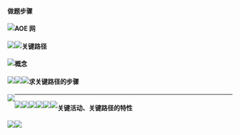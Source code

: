#### 做题步骤

<img src='https://gitee.com/pj-l/imgs-1/raw/master/screenShot/image-20211211075041419.png' style='float: left;'></img>

#### AOE 网

<img src='https://gitee.com/pj-l/imgs-1/raw/master/screenShot/image-20211210211209639.png' style='float: left;'></img>

<img src='https://gitee.com/pj-l/imgs-1/raw/master/screenShot/image-20211210221559862.png' style='float: left;'></img>

#### 关键路径

<img src='https://gitee.com/pj-l/imgs-1/raw/master/screenShot/image-20211210221944376.png' style='float: left;'></img>

#### 概念

<img src='https://gitee.com/pj-l/imgs-1/raw/master/screenShot/image-20211210222930234.png' style='float: left;'></img>

<img src='https://gitee.com/pj-l/imgs-1/raw/master/screenShot/image-20211210223511303.png' style='float: left;'></img>

<img src='https://gitee.com/pj-l/imgs-1/raw/master/screenShot/image-20211210224113244.png' style='float: left;'></img>

#### 求关键路径的步骤

<img src='https://gitee.com/pj-l/imgs-1/raw/master/screenShot/image-20211210224501586.png' style='float: left;'></img>

---

<img src='https://gitee.com/pj-l/imgs-1/raw/master/screenShot/image-20211210225017306.png' style='float: left;'></img>

<img src='https://gitee.com/pj-l/imgs-1/raw/master/screenShot/image-20211210225603173.png' style='float: left;'></img>

<img src='https://gitee.com/pj-l/imgs-1/raw/master/screenShot/image-20211210225902871.png' style='float: left;'></img>

<img src='https://gitee.com/pj-l/imgs-1/raw/master/screenShot/image-20211210225948569.png' style='float: left;'></img>

<img src='https://gitee.com/pj-l/imgs-1/raw/master/screenShot/image-20211210230037795.png' style='float: left;'></img>

<img src='https://gitee.com/pj-l/imgs-1/raw/master/screenShot/image-20211210230122875.png' style='float: left;'></img>

#### 关键活动、关键路径的特性

<img src='https://gitee.com/pj-l/imgs-1/raw/master/screenShot/image-20211210230427121.png' style='float: left;'></img>

<img src='https://gitee.com/pj-l/imgs-1/raw/master/screenShot/image-20211210230652027.png' style='float: left;'></img>
